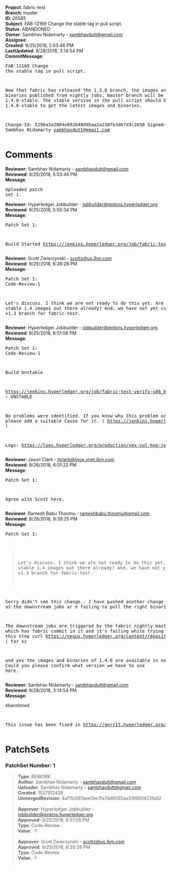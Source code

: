 <strong>Project</strong>: fabric-test<br><strong>Branch</strong>: master<br><strong>ID</strong>: 26585<br><strong>Subject</strong>: FAB-12169 Change the stable tag in pull script.<br><strong>Status</strong>: ABANDONED<br><strong>Owner</strong>: Sambhav Nidamarty - sambhavdutt@gmail.com<br><strong>Assignee</strong>:<br><strong>Created</strong>: 9/25/2018, 5:53:46 PM<br><strong>LastUpdated</strong>: 9/28/2018, 3:14:54 PM<br><strong>CommitMessage</strong>:<br><pre>FAB-12169 Change the stable tag in pull script.

Now that fabric has released the 1.3.0 branch,
the images and binaries published from nightly jobs,
master branch will be tagged with 1.4.0-stable.
The stable version in the pull script should be
updated to 1.4.0-stable to get the latest images
and binaries.

Change-Id: I298a3a2804e892b48d9baa2a230fb3d67d3c2650
Signed-off-by: Sambhav Nidamarty <sambhavdutt@gmail.com>
</pre><h1>Comments</h1><strong>Reviewer</strong>: Sambhav Nidamarty - sambhavdutt@gmail.com<br><strong>Reviewed</strong>: 9/25/2018, 5:53:46 PM<br><strong>Message</strong>: <pre>Uploaded patch set 1.</pre><strong>Reviewer</strong>: Hyperledger Jobbuilder - jobbuilder@jenkins.hyperledger.org<br><strong>Reviewed</strong>: 9/25/2018, 5:55:34 PM<br><strong>Message</strong>: <pre>Patch Set 1:

Build Started https://jenkins.hyperledger.org/job/fabric-test-verify-x86_64/1947/</pre><strong>Reviewer</strong>: Scott Zwierzynski - scottz@us.ibm.com<br><strong>Reviewed</strong>: 9/25/2018, 6:26:28 PM<br><strong>Message</strong>: <pre>Patch Set 1: Code-Review-1

Let's discuss. I think we are not ready to do this yet. Are there stable 1.4 images out there already? And, we have not yet cut our own v1.3 branch for fabric-test.</pre><strong>Reviewer</strong>: Hyperledger Jobbuilder - jobbuilder@jenkins.hyperledger.org<br><strong>Reviewed</strong>: 9/25/2018, 6:51:08 PM<br><strong>Message</strong>: <pre>Patch Set 1: Code-Review-1

Build Unstable 

https://jenkins.hyperledger.org/job/fabric-test-verify-x86_64/1947/ : UNSTABLE

No problems were identified. If you know why this problem occurred, please add a suitable Cause for it. ( https://jenkins.hyperledger.org/job/fabric-test-verify-x86_64/1947/ )

Logs: https://logs.hyperledger.org/production/vex-yul-hyp-jenkins-3/fabric-test-verify-x86_64/1947</pre><strong>Reviewer</strong>: Jason Clark - jtclark@linux.vnet.ibm.com<br><strong>Reviewed</strong>: 9/26/2018, 6:01:22 PM<br><strong>Message</strong>: <pre>Patch Set 1:

Agree with Scott here.</pre><strong>Reviewer</strong>: Ramesh Babu Thoomu - rameshbabu.thoomu@gmail.com<br><strong>Reviewed</strong>: 9/26/2018, 9:39:25 PM<br><strong>Message</strong>: <pre>Patch Set 1:

> Let's discuss. I think we are not ready to do this yet. Are there
 > stable 1.4 images out there already? And, we have not yet cut our
 > own v1.3 branch for fabric-test.

Sorry didn't see this change.. I have pushed another change here https://gerrit.hyperledger.org/r/#/c/26630/ as the downstream jobs ar  e failing to pull the right binaries.

The downstream jobs are triggered by the fabric nightly master job which has fabric commit in it and it's failing while trying to exeute this step curl https://nexus.hyperledger.org/content/repositories/releases/org/hyperledger/fabric/hyperledger-fabric-$STABLE_VERSION/$OS_VER-$ARCH.$STABLE_VERSION-$RELEASE_COMMIT/hyperledger-fabric-$STABLE_VERSION-$OS_VER-$ARCH.$STABLE_VERSION-$RELEASE_COMMIT.tar.gz | tar xz

and yes the images and binaries of 1.4.0 are available in nexus. Could you please confirm what version we have to use here.</pre><strong>Reviewer</strong>: Sambhav Nidamarty - sambhavdutt@gmail.com<br><strong>Reviewed</strong>: 9/28/2018, 3:14:54 PM<br><strong>Message</strong>: <pre>Abandoned

This issue has been fixed in https://gerrit.hyperledger.org/r/#/c/26640/</pre><h1>PatchSets</h1><h3>PatchSet Number: 1</h3><blockquote><strong>Type</strong>: REWORK<br><strong>Author</strong>: Sambhav Nidamarty - sambhavdutt@gmail.com<br><strong>Uploader</strong>: Sambhav Nidamarty - sambhavdutt@gmail.com<br><strong>Created</strong>: 1537912426<br><strong>UnmergedRevision</strong>: 4af11c097aee7ee7fa7dd6055aa33f660422fa52<br><br><strong>Approver</strong>: Hyperledger Jobbuilder - jobbuilder@jenkins.hyperledger.org<br><strong>Approved</strong>: 9/25/2018, 6:51:08 PM<br><strong>Type</strong>: Code-Review<br><strong>Value</strong>: -1<br><br><strong>Approver</strong>: Scott Zwierzynski - scottz@us.ibm.com<br><strong>Approved</strong>: 9/25/2018, 6:26:28 PM<br><strong>Type</strong>: Code-Review<br><strong>Value</strong>: -1<br><br></blockquote>